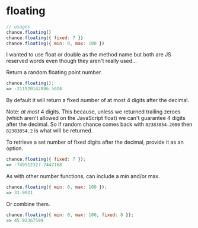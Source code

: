 # floating

```js
// usages
chance.floating()
chance.floating({ fixed: 7 })
chance.floating({ min: 0, max: 100 })
```
<p class="pullquote">I wanted to use float or double as the method name but both are JS reserved words even though they aren't really used...</p>

Return a random floating point number.

```js
chance.floating();
=> -211920142886.5024
```

By default it will return a fixed number of at most 4 digits after the decimal.

Note: *at most* 4 digits. This because, unless we returned trailing zeroes
(which aren't allowed on the JavaScript float) we can't guarantee 4 digits after
the decimal. So if random chance comes back with `82383854.2000` then
`82383854.2` is what will be returned.

To retrieve a set number of fixed digits after the decimal, provide it as an option.

```js
chance.floating({ fixed: 7 });
=> -749512327.7447168
```

As with other number functions, can include a min and/or max.

```js
chance.floating({ min: 0, max: 100 });
=> 31.9021
```

Or combine them.

```js
chance.floating({ min: 0, max: 100, fixed: 8 });
=> 45.92367599
```
